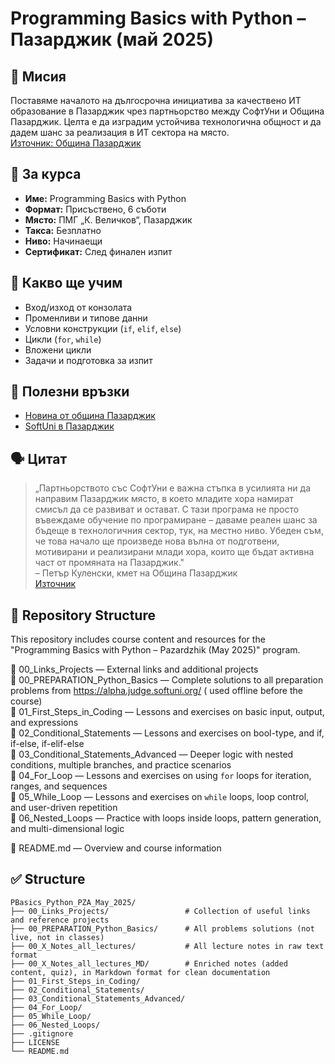 # Programming Basics with Python – Пазарджик (май 2025)

## 🎯 Мисия

Поставяме началото на дългосрочна инициатива за качествено ИТ образование в Пазарджик чрез партньорство между СофтУни и
Община Пазарджик. Целта е да изградим устойчива технологична общност и да дадем шанс за реализация в ИТ сектора на
място.  
[Източник: Община Пазарджик](https://pazardzhik.bg/bg/novini/softuni-razkriva-v-obshtina-pazardzhik-parvite-si-kursove-po-programirane-na-zhivo-izvan-sofiya/)

## 📍 За курса

- **Име:** Programming Basics with Python
- **Формат:** Присъствено, 6 съботи
- **Място:** ПМГ „К. Величков“, Пазарджик
- **Такса:** Безплатно
- **Ниво:** Начинаещи
- **Сертификат:** След финален изпит

## 🧠 Какво ще учим

- Вход/изход от конзолата
- Променливи и типове данни
- Условни конструкции (`if`, `elif`, `else`)
- Цикли (`for`, `while`)
- Вложени цикли
- Задачи и подготовка за изпит

## 🔗 Полезни връзки

- [Новина от община Пазарджик](https://pazardzhik.bg/bg/novini/softuni-razkriva-v-obshtina-pazardzhik-parvite-si-kursove-po-programirane-na-zhivo-izvan-sofiya/)
- [SoftUni в Пазарджик](https://pazardzhik.bg/softuni/)

## 🗣️ Цитат

> „Партньорството със СофтУни е важна стъпка в усилията ни да направим Пазарджик място, в което младите хора намират
> смисъл да се развиват и остават. С тази програма не просто въвеждаме обучение по програмиране – даваме реален шанс за
> бъдеще в технологичния сектор, тук, на местно ниво. Убеден съм, че това начало ще произведе нова вълна от подготвени,
> мотивирани и реализирани млади хора, които ще бъдат активна част от промяната на Пазарджик."  
> – Петър Куленски, кмет на Община Пазарджик  
> [Източник](https://pazardzhik.bg/bg/novini/softuni-razkriva-v-obshtina-pazardzhik-parvite-si-kursove-po-programirane-na-zhivo-izvan-sofiya/)

## 📁 Repository Structure

This repository includes course content and resources for the "Programming Basics with Python – Pazardzhik (May 2025)"
program.

📂 00_Links_Projects — External links and additional projects  
📂 00_PREPARATION_Python_Basics — Complete solutions to all preparation problems from https://alpha.judge.softuni.org/ (
used offline before the course)  
📂 01_First_Steps_in_Coding — Lessons and exercises on basic input, output, and expressions  
📂 02_Conditional_Statements — Lessons and exercises on bool-type, and if, if-else, if-elif-else  
📂 03_Conditional_Statements_Advanced — Deeper logic with nested conditions, multiple branches, and practice scenarios  
📂 04_For_Loop — Lessons and exercises on using `for` loops for iteration, ranges, and sequences  
📂 05_While_Loop — Lessons and exercises on `while` loops, loop control, and user-driven repetition  
📂 06_Nested_Loops — Practice with loops inside loops, pattern generation, and multi-dimensional logic  

📄 README.md — Overview and course information

## ✅ Structure

```text
PBasics_Python_PZA_May_2025/
├── 00_Links_Projects/                 # Collection of useful links and reference projects
├── 00_PREPARATION_Python_Basics/      # All problems solutions (not live, not in classes)
├── 00_X_Notes_all_lectures/           # All lecture notes in raw text format
├── 00_X_Notes_all_lectures_MD/        # Enriched notes (added content, quiz), in Markdown format for clean documentation
├── 01_First_Steps_in_Coding/
├── 02_Conditional_Statements/
├── 03_Conditional_Statements_Advanced/
├── 04_For_Loop/
├── 05_While_Loop/
├── 06_Nested_Loops/
├── .gitignore
├── LICENSE
└── README.md

